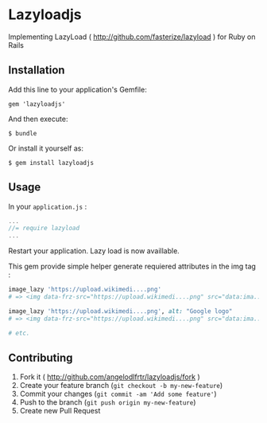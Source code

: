 # Lazyloadjs

Implementing LazyLoad ( http://github.com/fasterize/lazyload ) for Ruby on Rails

## Installation

Add this line to your application's Gemfile:

    gem 'lazyloadjs'

And then execute:

    $ bundle

Or install it yourself as:

    $ gem install lazyloadjs

## Usage

In your `application.js` :

```javascript
...
//= require lazyload
...
```

Restart your application. Lazy load is now availlable.

This gem provide simple helper generate requiered attributes in the img tag :

```ruby
image_lazy 'https://upload.wikimedi....png'
# => <img data-frz-src="https://upload.wikimedi....png" src="data:ima..." onload="lzld(this)" onerror="lzld(this)" />

image_lazy 'https://upload.wikimedi....png', alt: "Google logo"
# => <img data-frz-src="https://upload.wikimedi....png" src="data:ima..." onload="lzld(this)" onerror="lzld(this)" alt="Google logo" />

# etc.
```

## Contributing

1. Fork it ( http://github.com/angelodlfrtr/lazyloadjs/fork )
2. Create your feature branch (`git checkout -b my-new-feature`)
3. Commit your changes (`git commit -am 'Add some feature'`)
4. Push to the branch (`git push origin my-new-feature`)
5. Create new Pull Request
